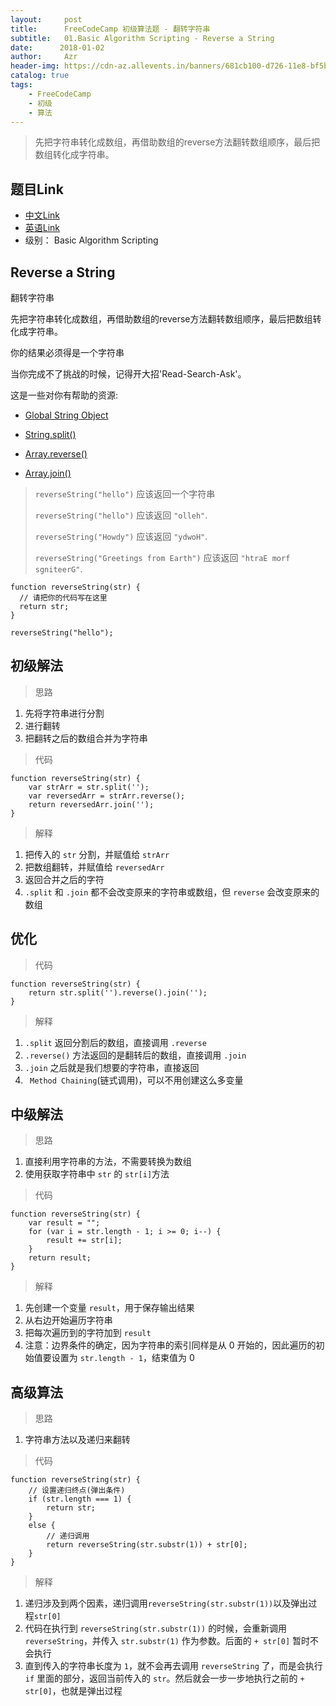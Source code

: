 ```yaml
---
layout:     post
title:      FreeCodeCamp 初级算法题 - 翻转字符串
subtitle:   01.Basic Algorithm Scripting - Reverse a String
date:      2018-01-02
author:     Azr
header-img: https://cdn-az.allevents.in/banners/681cb100-d726-11e8-bf5b-a32565f21459-rimg-w526-h264-dc492a0c-gmir.jpg
catalog: true
tags:
    - FreeCodeCamp
    - 初级
    - 算法
---
```



> 先把字符串转化成数组，再借助数组的reverse方法翻转数组顺序，最后把数组转化成字符串。

## 题目Link

* [中文Link](https://freecodecamp.cn/challenges/reverse-a-string#)
* [英语Link](https://www.freecodecamp.com/challenges/reverse-a-string)
* 级别： Basic Algorithm Scripting

##  Reverse a String

翻转字符串

先把字符串转化成数组，再借助数组的reverse方法翻转数组顺序，最后把数组转化成字符串。

你的结果必须得是一个字符串

当你完成不了挑战的时候，记得开大招'Read-Search-Ask'。

这是一些对你有帮助的资源:

- [Global String Object](https://developer.mozilla.org/zh-CN/docs/Web/JavaScript/Reference/Global_Objects/String)

- [String.split()](https://developer.mozilla.org/zh-CN/docs/Web/JavaScript/Reference/Global_Objects/String/split)

- [Array.reverse()](https://developer.mozilla.org/zh-CN/docs/Web/JavaScript/Reference/Global_Objects/Array/reverse)

- [Array.join()](https://developer.mozilla.org/zh-CN/docs/Web/JavaScript/Reference/Global_Objects/Array/join)

> `reverseString("hello")` 应该返回一个字符串
>
> `reverseString("hello")` 应该返回 `"olleh"`.
>
> `reverseString("Howdy")` 应该返回 `"ydwoH"`.
>
> `reverseString("Greetings from Earth")` 应该返回 `"htraE morf sgniteerG"`.

```
function reverseString(str) {
  // 请把你的代码写在这里
  return str;
}

reverseString("hello");
```

##  初级解法

>  思路

1. 先将字符串进行分割
2. 进行翻转
3. 把翻转之后的数组合并为字符串

> 代码

```
function reverseString(str) {
    var strArr = str.split('');
    var reversedArr = strArr.reverse();
    return reversedArr.join('');
}
```

> 解释

1. 把传入的 `str` 分割，并赋值给 `strArr`
2. 把数组翻转，并赋值给 `reversedArr`
3. 返回合并之后的字符
4. `.split` 和 `.join` 都不会改变原来的字符串或数组，但 `reverse` 会改变原来的数组

## 优化

> 代码

```
function reverseString(str) {
    return str.split('').reverse().join('');
}
```

> 解释

1. `.split` 返回分割后的数组，直接调用 `.reverse`
2. `.reverse()` 方法返回的是翻转后的数组，直接调用 `.join`
3. `.join` 之后就是我们想要的字符串，直接返回
4. ` Method Chaining`(链式调用)，可以不用创建这么多变量

## 中级解法

> 思路

1. 直接利用字符串的方法，不需要转换为数组
2. 使用获取字符串中 `str` 的 `str[i]`方法

> 代码

```
function reverseString(str) {
    var result = "";
    for (var i = str.length - 1; i >= 0; i--) {
        result += str[i];
    }
    return result;
}
```

> 解释

1. 先创建一个变量 `result`，用于保存输出结果
2. 从右边开始遍历字符串
3. 把每次遍历到的字符加到 `result` 
4. 注意：边界条件的确定，因为字符串的索引同样是从 0 开始的，因此遍历的初始值要设置为 `str.length - 1`，结束值为 0

## 高级算法

> 思路

1. 字符串方法以及递归来翻转

> 代码

```
function reverseString(str) {
    // 设置递归终点(弹出条件)
	if (str.length === 1) {
        return str;
    }
    else {
        // 递归调用
        return reverseString(str.substr(1)) + str[0];
    }
}
```

> 解释

1. 递归涉及到两个因素，递归调用`reverseString(str.substr(1))`以及弹出过程`str[0]`
2. 代码在执行到 `reverseString(str.substr(1))` 的时候，会重新调用 `reverseString`，并传入 `str.substr(1)` 作为参数。后面的 `+ str[0]` 暂时不会执行
3. 直到传入的字符串长度为 `1`，就不会再去调用 `reverseString` 了，而是会执行 `if` 里面的部分，返回当前传入的 `str`。然后就会一步一步地执行之前的 `+ str[0]`，也就是弹出过程
